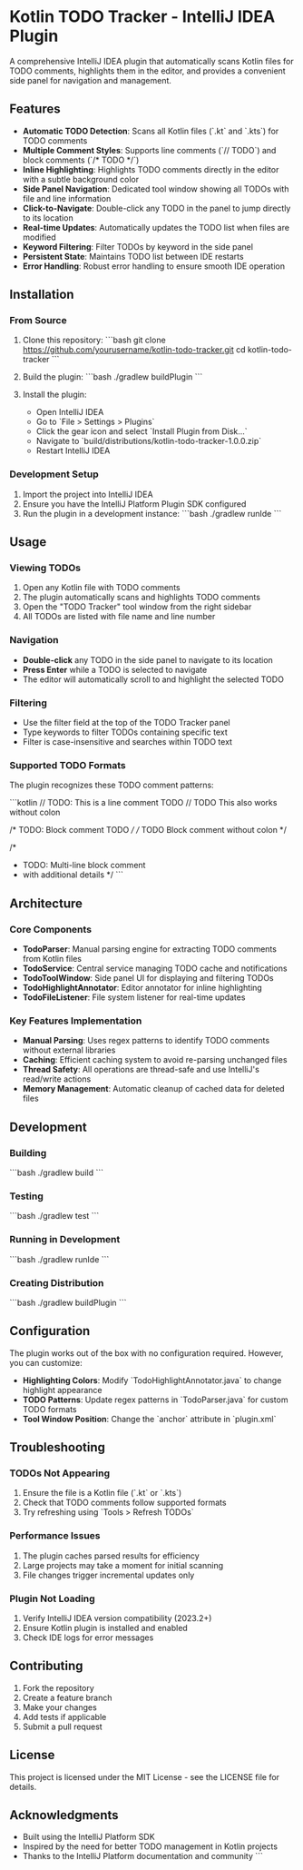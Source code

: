 # Kotlin TODO Tracker - IntelliJ IDEA Plugin

A comprehensive IntelliJ IDEA plugin that automatically scans Kotlin files for TODO comments, highlights them in the editor, and provides a convenient side panel for navigation and management.

## Features

- **Automatic TODO Detection**: Scans all Kotlin files (\`.kt\` and \`.kts\`) for TODO comments
- **Multiple Comment Styles**: Supports line comments (\`// TODO\`) and block comments (\`/* TODO */\`)
- **Inline Highlighting**: Highlights TODO comments directly in the editor with a subtle background color
- **Side Panel Navigation**: Dedicated tool window showing all TODOs with file and line information
- **Click-to-Navigate**: Double-click any TODO in the panel to jump directly to its location
- **Real-time Updates**: Automatically updates the TODO list when files are modified
- **Keyword Filtering**: Filter TODOs by keyword in the side panel
- **Persistent State**: Maintains TODO list between IDE restarts
- **Error Handling**: Robust error handling to ensure smooth IDE operation

## Installation

### From Source

1. Clone this repository:
   \`\`\`bash
   git clone https://github.com/yourusername/kotlin-todo-tracker.git
   cd kotlin-todo-tracker
   \`\`\`

2. Build the plugin:
   \`\`\`bash
   ./gradlew buildPlugin
   \`\`\`

3. Install the plugin:
   - Open IntelliJ IDEA
   - Go to \`File > Settings > Plugins\`
   - Click the gear icon and select \`Install Plugin from Disk...\`
   - Navigate to \`build/distributions/kotlin-todo-tracker-1.0.0.zip\`
   - Restart IntelliJ IDEA

### Development Setup

1. Import the project into IntelliJ IDEA
2. Ensure you have the IntelliJ Platform Plugin SDK configured
3. Run the plugin in a development instance:
   \`\`\`bash
   ./gradlew runIde
   \`\`\`

## Usage

### Viewing TODOs

1. Open any Kotlin file with TODO comments
2. The plugin automatically scans and highlights TODO comments
3. Open the "TODO Tracker" tool window from the right sidebar
4. All TODOs are listed with file name and line number

### Navigation

- **Double-click** any TODO in the side panel to navigate to its location
- **Press Enter** while a TODO is selected to navigate
- The editor will automatically scroll to and highlight the selected TODO

### Filtering

- Use the filter field at the top of the TODO Tracker panel
- Type keywords to filter TODOs containing specific text
- Filter is case-insensitive and searches within TODO text

### Supported TODO Formats

The plugin recognizes these TODO comment patterns:

\`\`\`kotlin
// TODO: This is a line comment TODO
// TODO This also works without colon

/* TODO: Block comment TODO */
/* TODO Block comment without colon */

/*
 * TODO: Multi-line block comment
 * with additional details
 */
\`\`\`

## Architecture

### Core Components

- **TodoParser**: Manual parsing engine for extracting TODO comments from Kotlin files
- **TodoService**: Central service managing TODO cache and notifications
- **TodoToolWindow**: Side panel UI for displaying and filtering TODOs
- **TodoHighlightAnnotator**: Editor annotator for inline highlighting
- **TodoFileListener**: File system listener for real-time updates

### Key Features Implementation

- **Manual Parsing**: Uses regex patterns to identify TODO comments without external libraries
- **Caching**: Efficient caching system to avoid re-parsing unchanged files
- **Thread Safety**: All operations are thread-safe and use IntelliJ's read/write actions
- **Memory Management**: Automatic cleanup of cached data for deleted files

## Development

### Building

\`\`\`bash
./gradlew build
\`\`\`

### Testing

\`\`\`bash
./gradlew test
\`\`\`

### Running in Development

\`\`\`bash
./gradlew runIde
\`\`\`

### Creating Distribution

\`\`\`bash
./gradlew buildPlugin
\`\`\`

## Configuration

The plugin works out of the box with no configuration required. However, you can customize:

- **Highlighting Colors**: Modify \`TodoHighlightAnnotator.java\` to change highlight appearance
- **TODO Patterns**: Update regex patterns in \`TodoParser.java\` for custom TODO formats
- **Tool Window Position**: Change the \`anchor\` attribute in \`plugin.xml\`

## Troubleshooting

### TODOs Not Appearing

1. Ensure the file is a Kotlin file (\`.kt\` or \`.kts\`)
2. Check that TODO comments follow supported formats
3. Try refreshing using \`Tools > Refresh TODOs\`

### Performance Issues

1. The plugin caches parsed results for efficiency
2. Large projects may take a moment for initial scanning
3. File changes trigger incremental updates only

### Plugin Not Loading

1. Verify IntelliJ IDEA version compatibility (2023.2+)
2. Ensure Kotlin plugin is installed and enabled
3. Check IDE logs for error messages

## Contributing

1. Fork the repository
2. Create a feature branch
3. Make your changes
4. Add tests if applicable
5. Submit a pull request

## License

This project is licensed under the MIT License - see the LICENSE file for details.

## Acknowledgments

- Built using the IntelliJ Platform SDK
- Inspired by the need for better TODO management in Kotlin projects
- Thanks to the IntelliJ Platform documentation and community
\`\`\`
